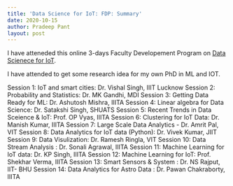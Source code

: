 ```yaml
---
title: 'Data Science for IoT: FDP: Summary'
date: 2020-10-15
author: Pradeep Pant
layout: post
---
```

I have atteneded this online 3-days Faculty Developement Program on [Data Scienece for IoT](https://diot.iiita.ac.in/). 

I have attended to get some research idea for my own PhD in ML and IOT.

Session 1: IoT and smart cities: Dr. Vishal Singh, IIIT Lucknow
Session 2: Probability and Statistics: Dr. MK Gandhi, MDI
Session 3: Getting Data Ready for ML: Dr. Ashutosh Mishra, IIITA
Session 4: Linear algebra for Data Science: Dr. Satakshi Singh, SHUATS
Session 5: Recent Trends in Data Sceience & IoT: Prof. OP Vyas, IIITA
Session 6: Clustering for IoT Data: Dr. Manish Kumar, IIITA
Session 7: Large Scale Data Analytics - Dr. Amrit Pal, VIT
Session 8: Data Analytics for IoT data (Python): Dr. Vivek Kumar, JIIT
Session 9: Data Visulization: Dr. Ramesh Ringla, VIT
Session 10: Data Stream Analysis : Dr. Sonali Agrawal, IIITA
Session 11: Machine Learning for IoT data: Dr. KP Singh, IIITA
Session 12: Machine Learning for IoT: Prof. Shekhar Verma, IIITA
Session 13: Smart Sensors & System : Dr. NS Rajput, IIT- BHU
Session 14: Data Analytics for Astro Data : Dr. Pawan Chakraborty, IIITA


